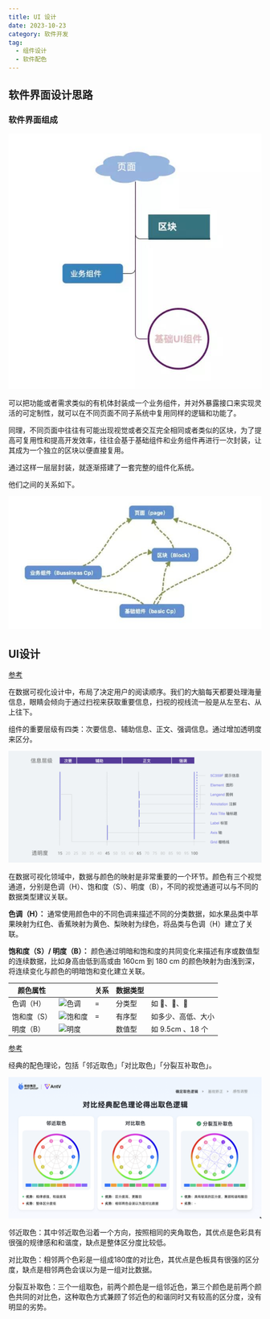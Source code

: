 ```yaml
---
title: UI 设计
date: 2023-10-23
category: 软件开发
tag: 
  - 组件设计
  - 软件配色
---
```


## 软件界面设计思路

### 软件界面组成

![组件组成](./%E8%BD%AF%E4%BB%B6%E7%95%8C%E9%9D%A2%E8%AE%BE%E8%AE%A1%E6%80%9D%E8%B7%AF/640.jpeg)

可以把功能或者需求类似的有机体封装成一个业务组件，并对外暴露接口来实现灵活的可定制性，就可以在不同页面不同子系统中复用同样的逻辑和功能了。

同理，不同页面中往往有可能出现视觉或者交互完全相同或者类似的区块，为了提高可复用性和提高开发效率，往往会基于基础组件和业务组件再进行一次封装，让其成为一个独立的区块以便直接复用。

通过这样一层层封装，就逐渐搭建了一套完整的组件化系统。

他们之间的关系如下。

![组件关系](./%E8%BD%AF%E4%BB%B6%E7%95%8C%E9%9D%A2%E8%AE%BE%E8%AE%A1%E6%80%9D%E8%B7%AF/640-1698059914377-3.jpg)



## UI设计

[参考](https://antv.antgroup.com/specification/language/basic)

在数据可视化设计中，布局了决定用户的阅读顺序。我们的大脑每天都要处理海量信息，眼睛会倾向于通过扫视来获取重要信息，扫视的视线流一般是从左至右、从上往下。

组件的重要层级有四类：次要信息、辅助信息、正文、强调信息。通过增加透明度来区分。

![信息层级](./%E8%BD%AF%E4%BB%B6%E7%95%8C%E9%9D%A2%E8%AE%BE%E8%AE%A1%E6%80%9D%E8%B7%AF/AVz-wQaW2jCwAAAAAAAAAAAAAARQnAQ.png)

在数据可视化领域中，数据与颜色的映射是非常重要的一个环节。颜色有三个视觉通道，分别是色调（H）、饱和度（S）、明度（B），不同的视觉通道可以与不同的数据类型建议关联。

**色调（H）：** 通常使用颜色中的不同色调来描述不同的分类数据，如水果品类中苹果映射为红色、香蕉映射为黄色、梨映射为绿色，将品类与色调（H）建立了关联。

**饱和度（S）/ 明度（B）：** 颜色通过明暗和饱和度的共同变化来描述有序或数值型的连续数据，比如身高由低到高或由 160cm 到 180 cm 的颜色映射为由浅到深，将连续变化与颜色的明暗饱和变化建立关联。

| 颜色属性    |                                                              | 关系 | 数据类型 |                    |
| ----------- | ------------------------------------------------------------ | ---- | -------- | ------------------ |
| 色调（H）   | ![色调](https://gw.alipayobjects.com/mdn/rms_a8a5bf/afts/img/A*LzQNQZujjiQAAAAAAAAAAAAAARQnAQ) | =    | 分类型   | 如  🍎、🍌、🍐        |
| 饱和度（S） | ![饱和度](https://gw.alipayobjects.com/mdn/rms_a8a5bf/afts/img/A*ck2OTaHH7Q4AAAAAAAAAAAAAARQnAQ) | =    | 有序型   | 如多少、高低、大小 |
| 明度（B）   | ![明度](https://gw.alipayobjects.com/mdn/rms_a8a5bf/afts/img/A*Esq5T48gzX8AAAAAAAAAAAAAARQnAQ) |      | 数值型   | 如  9.5cm 、18 个  |



[参考](https://antv.antgroup.com/specification/tool/creater-color)

经典的配色理论，包括「邻近取色」「对比取色」「分裂互补取色」。

![取色逻辑](./%E8%BD%AF%E4%BB%B6%E7%95%8C%E9%9D%A2%E8%AE%BE%E8%AE%A1%E6%80%9D%E8%B7%AF/original.png)

邻近取色：其中邻近取色沿着一个方向，按照相同的夹角取色，其优点是色彩具有很强的规律感和和谐度，缺点是整体区分度比较低。

对比取色：相邻两个色彩是一组成180度的对比色，其优点是色板具有很强的区分度，缺点是相邻两色会误以为是一组对比数据。

分裂互补取色：三个一组取色，前两个颜色是一组邻近色，第三个颜色是前两个颜色共同的对比色，这种取色方式兼顾了邻近色的和谐同时又有较高的区分度，没有明显的劣势。
